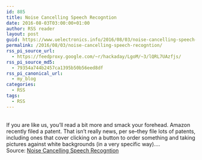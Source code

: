 ```yaml
---
id: 885
title: Noise Cancelling Speech Recogntion
date: 2016-08-03T03:00:00+01:00
author: RSS reader
layout: post
guid: https://www.uelectronics.info/2016/08/03/noise-cancelling-speech-recogntion/
permalink: /2016/08/03/noise-cancelling-speech-recogntion/
rss_pi_source_url:
  - https://feedproxy.google.com/~r/hackaday/LgoM/~3/lQRL7UAzfjs/
rss_pi_source_md5:
  - 79354a744b2457ca1395b50b56eed8df
rss_pi_canonical_url:
  - my_blog
categories:
  - RSS
tags:
  - RSS
---
```

&#013;  
If you are like us, you’ll read a bit more and smack your forehead. Amazon recently filed a patent. That isn’t really news, per se–they file lots of patents, including ones that cover clicking on a button to order something and taking pictures against white backgrounds (in a very specific way).…&#013;  
Source: <a href="https://feedproxy.google.com/~r/hackaday/LgoM/~3/lQRL7UAzfjs/" target="_blank">Noise Cancelling Speech Recogntion</a>